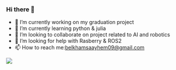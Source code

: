 ### Hi there 👋


- 🔭 I’m currently working on my graduation project 
- 🌱 I’m currently learning python & julia
- 👯 I’m looking to collaborate on project related to AI and robotics
- 🤔 I’m looking for help with Rasberry & ROS2
- 📫 How to reach me:belkhamsaayhem09@gmail.com

<img src="https://wakatime.com/share/@cf8da79b-a470-449f-8b0c-f235c18b2fd3/f4d0b7f9-8a91-4e0d-ac39-bee7747d0445.svg"></embed></figure>

<!--START_SECTION:waka-->



<!--END_SECTION:waka-->
